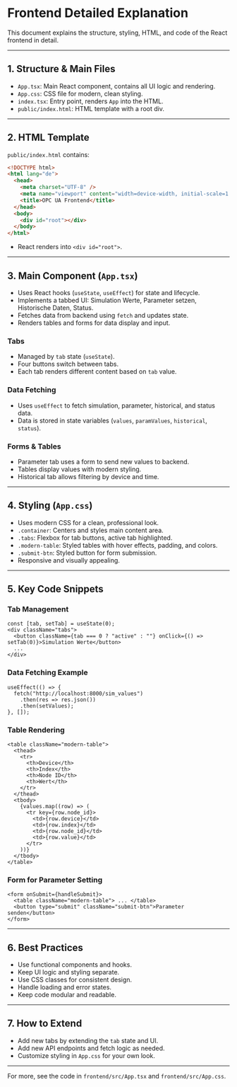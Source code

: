 # Frontend Detailed Explanation

This document explains the structure, styling, HTML, and code of the React frontend in detail.

---

## 1. Structure & Main Files

- `App.tsx`: Main React component, contains all UI logic and rendering.
- `App.css`: CSS file for modern, clean styling.
- `index.tsx`: Entry point, renders `App` into the HTML.
- `public/index.html`: HTML template with a root div.

---

## 2. HTML Template

`public/index.html` contains:
```html
<!DOCTYPE html>
<html lang="de">
  <head>
    <meta charset="UTF-8" />
    <meta name="viewport" content="width=device-width, initial-scale=1.0" />
    <title>OPC UA Frontend</title>
  </head>
  <body>
    <div id="root"></div>
  </body>
</html>
```
- React renders into `<div id="root">`.

---

## 3. Main Component (`App.tsx`)

- Uses React hooks (`useState`, `useEffect`) for state and lifecycle.
- Implements a tabbed UI: Simulation Werte, Parameter setzen, Historische Daten, Status.
- Fetches data from backend using `fetch` and updates state.
- Renders tables and forms for data display and input.

### Tabs
- Managed by `tab` state (`useState`).
- Four buttons switch between tabs.
- Each tab renders different content based on `tab` value.

### Data Fetching
- Uses `useEffect` to fetch simulation, parameter, historical, and status data.
- Data is stored in state variables (`values`, `paramValues`, `historical`, `status`).

### Forms & Tables
- Parameter tab uses a form to send new values to backend.
- Tables display values with modern styling.
- Historical tab allows filtering by device and time.

---

## 4. Styling (`App.css`)

- Uses modern CSS for a clean, professional look.
- `.container`: Centers and styles main content area.
- `.tabs`: Flexbox for tab buttons, active tab highlighted.
- `.modern-table`: Styled tables with hover effects, padding, and colors.
- `.submit-btn`: Styled button for form submission.
- Responsive and visually appealing.

---

## 5. Key Code Snippets

### Tab Management
```tsx
const [tab, setTab] = useState(0);
<div className="tabs">
  <button className={tab === 0 ? "active" : ""} onClick={() => setTab(0)}>Simulation Werte</button>
  ...
</div>
```

### Data Fetching Example
```tsx
useEffect(() => {
  fetch("http://localhost:8000/sim_values")
    .then(res => res.json())
    .then(setValues);
}, []);
```

### Table Rendering
```tsx
<table className="modern-table">
  <thead>
    <tr>
      <th>Device</th>
      <th>Index</th>
      <th>Node ID</th>
      <th>Wert</th>
    </tr>
  </thead>
  <tbody>
    {values.map((row) => (
      <tr key={row.node_id}>
        <td>{row.device}</td>
        <td>{row.index}</td>
        <td>{row.node_id}</td>
        <td>{row.value}</td>
      </tr>
    ))}
  </tbody>
</table>
```

### Form for Parameter Setting
```tsx
<form onSubmit={handleSubmit}>
  <table className="modern-table"> ... </table>
  <button type="submit" className="submit-btn">Parameter senden</button>
</form>
```

---

## 6. Best Practices
- Use functional components and hooks.
- Keep UI logic and styling separate.
- Use CSS classes for consistent design.
- Handle loading and error states.
- Keep code modular and readable.

---

## 7. How to Extend
- Add new tabs by extending the `tab` state and UI.
- Add new API endpoints and fetch logic as needed.
- Customize styling in `App.css` for your own look.

---

For more, see the code in `frontend/src/App.tsx` and `frontend/src/App.css`.
